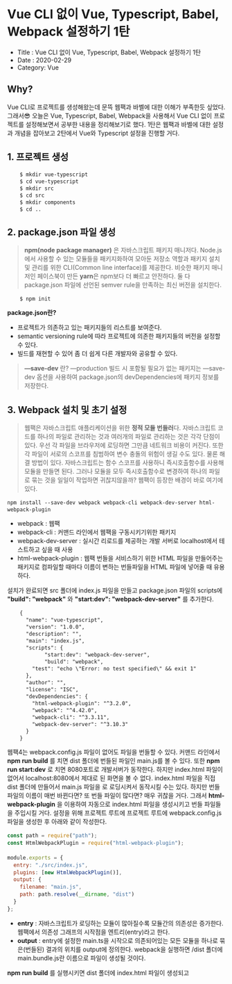 # Vue CLI 없이 Vue, Typescript, Babel, Webpack 설정하기 1탄

- Title : Vue CLI 없이 Vue, Typescript, Babel, Webpack 설정하기 1탄
- Date : 2020-02-29
- Category: Vue

## Why?

Vue CLI로 프로젝트를 생성해왔는데 문뜩 웹팩과 바벨에 대한 이해가 부족한듯 싶었다. 그래서😎 오늘은 Vue, Typescript, Babel, Webpack을 사용해서 Vue CLI 없이 프로젝트를 설정해보면서 공부한 내용을 정리해보기로 했다. 1탄은 웹팩과 바벨에 대한 설정과 개념을 잡아보고 2탄에서 Vue와 Typescript 설정을 진행할 거다.

## 1. 프로젝트 생성

```
    $ mkdir vue-typescript
    $ cd vue-typescript
    $ mkdir src
    $ cd src
    $ mkdir components
    $ cd ..
```

## 2. package.json 파일 생성

> **npm(node package manager)** 은 자바스크립트 패키지 매니저다. Node.js에서 사용할 수 있는 모듈들을 패키지화하여 모아둔 저장소 역할과 패키지 설치 및 관리를 위한 CLI(Common line interface)를 제공한다. 비슷한 패키지 매니저인 페이스북이 만든 **yarn**은 npm보다 더 빠르고 안전하다. 둘 다 package.json 파일에 선언된 semver rule을 만족하는 최신 버전을 설치한다.

```
    $ npm init
```

**package.json란?**

- 프로젝트가 의존하고 있는 패키지들의 리스트를 보여준다.
- semantic versioning rule에 따라 프로젝트에 의존한 패키지들의 버전을 설정할 수 있다.
- 빌드를 재현할 수 있어 좀 더 쉽게 다른 개발자와 공유할 수 있다.

> **—save-dev** 란? —production 빌드 시 포함될 필요가 없는 패키지는 —save-dev 옵션을 사용하여 package.json의 devDependencies에 패키지 정보를 저장한다.

## 3. Webpack 설치 및 초기 설정

> 웹팩은 자바스크립트 애플리케이션을 위한 **정적 모듈 번들러**다. 자바스크립트 코드를 하나의 파일로 관리하는 것과 여러개의 파일로 관리하는 것은 각각 단점이 있다. 우선 각 파일을 브라우저에 로딩하면 그만큼 네트워크 비용이 커진다. 또한 각 파일이 서로의 스코프를 침범하여 변수 충돌의 위험이 생길 수도 있다. 물론 해결 방법이 있다. 자바스크립트는 함수 스코프를 사용하니 즉시호출함수를 사용해 모듈을 만들면 된다. 그러나 모듈을 모두 즉시호출함수로 변경하여 하나의 파일로 묶는 것을 일일이 작업하면 귀찮지않을까? 웹팩이 등장한 배경이 바로 여기에 있다.

    npm install --save-dev webpack webpack-cli webpack-dev-server html-webpack-plugin

- webpack : 웹팩
- webpack-cli : 커맨드 라인에서 웹팩을 구동시키기위한 패키지
- webpack-dev-server : 실시간 리로드를 제공하는 개발 서버로 localhost에서 테스트하고 싶을 때 사용
- html-webpack-plugin : 웹팩 번들을 서비스하기 위한 HTML 파일을 만들어주는 패키지로 컴파일할 때마다 이름이 변하는 번들파일을 HTML 파일에 넣어줄 때 유용하다.

설치가 완료되면 src 폴더에 index.js 파일을 만들고 package.json 파일의 scripts에 **"build": "webpack"** 와 **"start:dev": "webpack-dev-server"** 를 추가한다.

```
    {
      "name": "vue-typescript",
      "version": "1.0.0",
      "description": "",
      "main": "index.js",
      "scripts": {
    		"start:dev": "webpack-dev-server",
    		"build": "webpack",
        "test": "echo \"Error: no test specified\" && exit 1"
      },
      "author": "",
      "license": "ISC",
      "devDependencies": {
        "html-webpack-plugin": "^3.2.0",
        "webpack": "^4.42.0",
        "webpack-cli": "^3.3.11",
        "webpack-dev-server": "^3.10.3"
      }
    }
```

웹팩4는 webpack.config.js 파일이 없어도 파일을 번들할 수 있다. 커맨드 라인에서 **npm run build** 를 치면 dist 폴더에 번들된 파일인 main.js를 볼 수 있다. 또한 **npm run start:dev** 로 치면 8080포트로 개발서버가 동작한다. 하지만 index.html 파일이 없어서 localhost:8080에서 제대로 된 화면을 볼 수 없다. index.html 파일을 직접 dist 폴더에 만들어서 main.js 파일을 **<script src="main.js"></script>** 로 로딩시켜서 동작시킬 수는 있다. 하지만 번들 파일의 이름이 매번 바뀐다면? 또 번들 파일이 많다면? 매우 귀찮을 거다. 그래서 **html-webpack-plugin** 을 이용하여 자동으로 index.html 파일을 생성시키고 번들 파일들을 주입시킬 거다. 설정을 위해 프로젝트 루트에 프로젝트 루트에 webpack.config.js 파일을 생성한 후 아래와 같이 작성한다.

```js
const path = require("path");
const HtmlWebpackPlugin = require("html-webpack-plugin");

module.exports = {
  entry: "./src/index.js",
  plugins: [new HtmlWebpackPlugin()],
  output: {
    filename: "main.js",
    path: path.resolve(__dirname, "dist")
  }
};
```

- **entry** : 자바스크립트가 로딩하는 모듈이 많아질수록 모듈간의 의존성은 증가한다. 웹팩에서 의존성 그래프의 시작점을 엔트리(entry)라고 한다.
- **output** : entry에 설정한 main.ts을 시작으로 의존되어있는 모든 모듈을 하나로 묶은(번들된) 결과의 위치를 output에 정의한다. webpack을 실행하면 /dist 폴더에 main.bundle.js란 이름으로 파일이 생성될 것이다.

**npm run build** 를 실행시키면 dist 폴더에 index.html 파일이 생성되고 <script type="text/javascript" src="main.js">로 번들 파일이 주입된다.

webpack-dev-server 에 대한 추가적인 설정을 하려면 devServer 옵션을 이용하면 된다.

```js
module.exports = {
  devServer: {
    hot: true,
    contentBase: path.join(__dirname, "dist"),
    compress: true,
    port: 9000
  }
};
```

hot: true 는 핫로더, contentBase는 대상 위치, compress는 파일 gzip 압축, port는서버 포트 설정이다.

[DevServer | webpack](https://webpack.js.org/configuration/dev-server/)

    DevTools failed to parse SourceMap: webpack:///node_modules/sockjs-client/dist/sockjs.js.map

[localhost:9000](http://localhost:9000) 에서 콘솔 창을 확인하면 devtools을 설정하지 않아 위와 같은 경고 문구가 뜬다. devtools 옵션으로 소스맵 생성을 정의할 수 있다. 소스맵은 번들링된 파일과 원래 파일을 맵핑하여 에러 추적할 때 용이하다. 예를 들어 세개의 js 파일을 번들링한 main.js 파일이 있다고 하자. 콘솔 창을 확인해보니 main.js 파일에서 에러가 났다. 만약 소스맵을 사용하지않는다면 세 개의 파일 중 어디서 에러가 났는 지 알 수가 없다. _여러가지 종류가 있지만 inline-source-map 을 추천한다길래 얘를 사용했다. 나중에 각 옵션의 차이점도 알아봐야겠다._

```js
module.exports = {
  devtool: "inline-source-map"
};
```

## 4. Babel로 ES6를 ES5로 변환하기

> 구형 브라우저(IE)에서는 ES6 코드가 호환되지 않는다. 그렇다고 ES5로 코드를 짤 수도 없는 노릇. ES2015+ 문법을 ES5로 바꿔주는 녀석이 없을까? 바로 바벨이 그 역할을 한다.

먼저 바벨 패키지를 설치한다.

```
    npm install --save-dev babel-loader @babel/core @babel/preset-env
```

- babel-loader : 웹팩에서 ES6로 된 파일을 ES5로 변환할 때 사용
- @babel/core

웹팩에게 빌드하기전 자바스크립트 파일을 ES5로 트랜스파일링하라고 말해야한다. 웹팩의 Loaders를 이용하여 이를 설정할 수 있다.

```js
module.exports = {
  module: {
    rules: [
      {
        test: /\.js$/,
        exclude: /node_modules/,
        loader: "babel-loader"
      }
    ]
  }
};
```

- **loader** : 웹팩은 자바스크립트, 이미지, 폰트, 스타일시트도 전부 모듈로 관리한다. 하지만 웹팩은 자바스크립트만 아는 녀석이라서 웹팩이 자바스크립트 파일이 아닌 파일들을 이해할 수 있게끔 변경해야하는데 로더(loader)가 그런 역할을 한다. 위 코드를 보면 test에 로딩할 파일, use에 적용할 로더, exclude는 제외할 파일를정의한 것을 알 수 있다.

바벨 설정을 완료했지만 사실 바벨은 아무 것도 하지않는다. 프로젝트 루트에 .babelrc 파일을 만들어 설정을 해야한다. 그 전에 ES2015+를 트랜스파일링하기위해 필요한 프리셋과 플러그인을 모은 모듈을 다운받는다. @babel/preset-env는 자동으로 브라우저 polyfill 을 맞춘다.

    npm install @babel/preset-env --save-dev

.babelrc에 아래와 같이 입력한다.

    {
      "presets": ["@babel/preset-env"]
    }

따로 .babelrc 파일을 만들지않고 웹팩에서도 설정 가능하다.

```js
module.exports = {
  module: {
    rules: [
      {
        test: /\.js$/,
        exclude: /node_modules/,
        use: {
          loader: "babel-loader",
          options: {
            presets: ["@babel/preset-env"]
          }
        }
      }
    ]
  }
};
```

실제로 트랜스파일링되는지 테스트하기위해 index.js에 아래와 같이 작성하고 npm run build하면 es5 문법으로 바뀐 것을 알 수 있다.

```js
const myconst = 123;
let mylet = 456;
```

![Vue%20CLI%20Vue%20Typescript%20Babel%20Webpack%201/Untitled.png](https://raw.githubusercontent.com/devgaram/TIL/master/Vue/images/2020-02-29-img/Untitled.png)

추가로 @babel/preset-env에서 타켓에 옵션으로 브라우저 버전을 직접 설정할 수도 있다. options을 쓰거나 package.json에 작성하는 방법도 있지만 공식문서는 **.browserslistrc** 파일을 만들어서 설정하는 것을 추천하고 있다. 프로젝트 루트 폴더에 .browserslistrc를 만든 후 아래의 내용을 작성하자. 각 브라우저에서 최근 2개의 버전까지, 1% 이상 사용되는 브라우저를 타켓으로 한다. 디폴트는 _> 0.5%, last 2 versions, Firefox ESR, not dead_ 다.

    > 1%
    last 2 versions

### ES6 메서드나 생성자 지원하려면?

index.js 에 console.log(Array.from('foo')); 을 입력한 후 IE11에서 확인해보자.

```js
console.log(Array.from("foo"));
```

콘솔 창을 보면 개체가 'from' 속성이나 메서드를 지원하지 않습니다. 라는 에러 문구를 보게될 것이다. 바벨로 ES5로 바꿨는 데 왜 그러지??? 라는 혼란이 생길 것이다.😨😨

방금까지는 바벨을 이용하여 ES6 문법을 ES5로 문법 트랜스파일링만 한 거다. 그래서 Array.from()과 같이 ES6에만 있는 메서드나 생성자들은 구형 브라우저에서 동작하지 않는다. 이 문제를 해결하기 위해polyfill을 사용한다. **polyfill**은 code 조각으로 런타임에 존재하지 않는 nativeAPI의 복사본을 말한다. @babel/polyfill이나 @babel/plugin-transform-runtime를 사용하면 되지만 **@babel/polyfill** 은 7.4.0부터 deprecated 되서 **core-js@3**를 사용하는 것을 추천한다.

**Babel-Polyfill vs Babel-Transform-Runtime**

- Babel-Polyfill은 전역적으로 polyfill을 사용하여 전역 스코프를 오염시킬 수 있다. 또한 번들 파일에 포함되고 코드 상단에 **import 'babel-polyfill';** 을 추가해야 사용할 수 있다. 프로젝트에서 전역적으로 polyfill을 사용하거나 라이브러리 규모가 클 경우에 사용하는 게 유리하다.
- Babel-Transform-Runtime는 플러그인으로 추가하면 되고 기능은babel-polyfill과 거의 비슷하나 array.includes()와 array.values() 같은 특정 함수를 제공하지않는다. core-js@3과 함께 사용하면 이 문제를 해결할 수 있다. 간단하게 라이브러리에서 사용하는 API를 래핑시킬 때 좋다.

여기서는 core-js@3를 사용하며 @babel/preset-env의 옵션으로 폴리필을 설정한다. 우선 core-js를 설치해주자.

    npm install core-js@3 --save

.babelrc에 아래와 같이 추가한다. "useBuiltIns": "usage"는 트랜스파일 시 소스에서 쓰는 폴리필을 자동으로 넣어준다.

    {
      "presets": [
        [
          "@babel/preset-env",
          {
            "useBuiltIns": "usage",
            "corejs": {
              "version": 3,
              "proposals": true
            }
          }
        ]
      ]
    }

구글 크롬 브라우저에 들어가보면 아래와 같이 트랜스 파일링 된 것을 알 수 있다.

```js
    /***/ "./src/index.js":
    /*!**********************!*\
      !*** ./src/index.js ***!
      \**********************/
    /*! no exports provided */
    /***/ (function(module, __webpack_exports__, __webpack_require__) {

    "use strict";
    __webpack_require__.r(__webpack_exports__);
    /* harmony import */ var core_js_modules_es_array_from__WEBPACK_IMPORTED_MODULE_0__ = __webpack_require__(/*! core-js/modules/es.array.from */ "./node_modules/core-js/modules/es.array.from.js");
    /* harmony import */ var core_js_modules_es_array_from__WEBPACK_IMPORTED_MODULE_0___default = /*#__PURE__*/__webpack_require__.n(core_js_modules_es_array_from__WEBPACK_IMPORTED_MODULE_0__);
    /* harmony import */ var core_js_modules_es_string_iterator__WEBPACK_IMPORTED_MODULE_1__ = __webpack_require__(/*! core-js/modules/es.string.iterator */ "./node_modules/core-js/modules/es.string.iterator.js");
    /* harmony import */ var core_js_modules_es_string_iterator__WEBPACK_IMPORTED_MODULE_1___default = /*#__PURE__*/__webpack_require__.n(core_js_modules_es_string_iterator__WEBPACK_IMPORTED_MODULE_1__);


    console.log(Array.from('foo'));

    /***/ }),
```

IE 11에서도 폴리필하려면 브라우저 타켓에 IE 11을 추가해야한다. .browserslistrc에 아래와 같이 추가하고 IE 브라우저를 확인하면 잘 동작하는 것을 볼 수 있다.

    > 1%
    last 2 versions
    IE 11

**참고**

[웹팩의 기본 개념](http://jeonghwan-kim.github.io/js/2017/05/15/webpack.html)

[[Tool] (번역)Babel에 대한 모든 것](https://jbee.io/etc/Everything-about-babel/)
